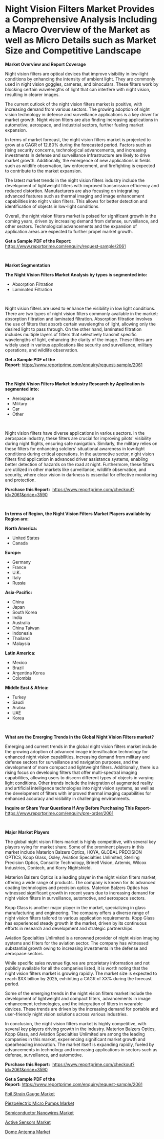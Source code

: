 <p><h1>Night Vision Filters Market Provides a Comprehensive Analysis Including a Macro Overview of the Market as well as Micro Details such as Market Size and Competitive Landscape</h1></p><p><strong>Market Overview and Report Coverage</strong></p>
<p><p>Night vision filters are optical devices that improve visibility in low-light conditions by enhancing the intensity of ambient light. They are commonly used in night vision goggles, cameras, and binoculars. These filters work by blocking certain wavelengths of light that can interfere with night vision, resulting in clearer images.</p><p>The current outlook of the night vision filters market is positive, with increasing demand from various sectors. The growing adoption of night vision technology in defense and surveillance applications is a key driver for market growth. Night vision filters are also finding increasing applications in automotive, aerospace, and industrial sectors, further fueling market expansion.</p><p>In terms of market forecast, the night vision filters market is projected to grow at a CAGR of 12.80% during the forecasted period. Factors such as rising security concerns, technological advancements, and increasing investments in defense and surveillance infrastructure are likely to drive market growth. Additionally, the emergence of new applications in fields such as wildlife observation, law enforcement, and firefighting is expected to contribute to the market expansion.</p><p>The latest market trends in the night vision filters industry include the development of lightweight filters with improved transmission efficiency and reduced distortion. Manufacturers are also focusing on integrating advanced features such as thermal imaging and image enhancement capabilities into night vision filters. This allows for better detection and identification of objects in low-light conditions.</p><p>Overall, the night vision filters market is poised for significant growth in the coming years, driven by increasing demand from defense, surveillance, and other sectors. Technological advancements and the expansion of application areas are expected to further propel market growth.</p></p>
<p><strong>Get a Sample PDF of the Report:</strong> <a href="https://www.reportprime.com/enquiry/request-sample/2061">https://www.reportprime.com/enquiry/request-sample/2061</a></p>
<p>&nbsp;</p>
<p><strong>Market Segmentation</strong></p>
<p><strong>The Night Vision Filters Market Analysis by types is segmented into:</strong></p>
<p><ul><li>Absorption Filtration</li><li>Laminated Filtration</li></ul></p>
<p>&nbsp;</p>
<p><p>Night vision filters are used to enhance the visibility in low light conditions. There are two types of night vision filters commonly available in the market: absorption filtration and laminated filtration. Absorption filtration involves the use of filters that absorb certain wavelengths of light, allowing only the desired light to pass through. On the other hand, laminated filtration includes multiple layers of filters that selectively transmit specific wavelengths of light, enhancing the clarity of the image. These filters are widely used in various applications like security and surveillance, military operations, and wildlife observation.</p></p>
<p><strong>Get a Sample PDF of the Report:</strong>&nbsp;<a href="https://www.reportprime.com/enquiry/request-sample/2061">https://www.reportprime.com/enquiry/request-sample/2061</a></p>
<p>&nbsp;</p>
<p><strong>The Night Vision Filters Market Industry Research by Application is segmented into:</strong></p>
<p><ul><li>Aerospace</li><li>Military</li><li>Car</li><li>Other</li></ul></p>
<p>&nbsp;</p>
<p><p>Night vision filters have diverse applications in various sectors. In the aerospace industry, these filters are crucial for improving pilots' visibility during night flights, ensuring safe navigation. Similarly, the military relies on these filters for enhancing soldiers' situational awareness in low-light conditions during critical operations. In the automotive sector, night vision filters find application in advanced driver assistance systems, enabling better detection of hazards on the road at night. Furthermore, these filters are utilized in other markets like surveillance, wildlife observation, and security, where clear vision in darkness is essential for effective monitoring and protection.</p></p>
<p><strong>Purchase this Report:</strong>&nbsp; <a href="https://www.reportprime.com/checkout?id=2061&price=3590">https://www.reportprime.com/checkout?id=2061&price=3590</a></p>
<p>&nbsp;</p>
<p><strong>In terms of Region, the Night Vision Filters Market Players available by Region are:</strong></p>
<p>
    <p> <strong> North America: </strong>
        <ul>
            <li>United States</li>
            <li>Canada</li>
        </ul>
        </p> 
    <p> <strong> Europe: </strong>
        <ul>
            <li>Germany</li>
            <li>France</li>
            <li>U.K.</li>
            <li>Italy</li>
            <li>Russia</li>
        </ul>
        </p> 
    <p> <strong> Asia-Pacific: </strong>
        <ul>
            <li>China</li>
            <li>Japan</li>
            <li>South Korea</li>
            <li>India</li>
            <li>Australia</li>
            <li>China Taiwan</li>
            <li>Indonesia</li>
            <li>Thailand</li>
            <li>Malaysia</li>
        </ul>
        </p> 
    <p> <strong> Latin America: </strong>
        <ul>
            <li>Mexico</li>
            <li>Brazil</li>
            <li>Argentina Korea</li>
            <li>Colombia</li>
        </ul>
        </p> 
    <p> <strong> Middle East & Africa: </strong>
        <ul>
            <li>Turkey</li>
            <li>Saudi</li>
            <li>Arabia</li>
            <li>UAE</li>
            <li>Korea</li>
        </ul>
    </p>
    </p>
<p>&nbsp;</p>
<p><strong>What are the Emerging Trends in the Global Night Vision Filters market?</strong></p>
<p><p>Emerging and current trends in the global night vision filters market include the growing adoption of advanced image intensification technology for enhanced night vision capabilities, increasing demand from military and defense sectors for surveillance and navigation purposes, and the development of more compact and lightweight filters. Additionally, there is a rising focus on developing filters that offer multi-spectral imaging capabilities, allowing users to discern different types of objects in varying light conditions. Other trends include the integration of augmented reality and artificial intelligence technologies into night vision systems, as well as the development of filters with improved thermal imaging capabilities for enhanced accuracy and visibility in challenging environments.</p></p>
<p><strong>Inquire or Share Your Questions If Any Before Purchasing This Report</strong>- <a href="https://www.reportprime.com/enquiry/pre-order/2061">https://www.reportprime.com/enquiry/pre-order/2061</a></p>
<p>&nbsp;</p>
<p><strong>Major Market Players</strong></p>
<p><p>The global night vision filters market is highly competitive, with several key players vying for market share. Some of the prominent players in this market include Materion Balzers Optics, HOYA, GLOBAL PRECISION OPTICS, Kopp Glass, Oxley, Aviation Specialties Unlimited, Sterling Precision Optics, Consolite Technology, Brinell Vision, Artemis, Wilcox Industries, Dontech, and Korry Nightshield.</p><p>Materion Balzers Optics is a leading player in the night vision filters market, offering a wide range of products. The company is known for its advanced coating technologies and precision optics. Materion Balzers Optics has witnessed significant growth in recent years due to increasing demand for night vision filters in surveillance, automotive, and aerospace sectors.</p><p>Kopp Glass is another major player in the market, specializing in glass manufacturing and engineering. The company offers a diverse range of night vision filters tailored to various application requirements. Kopp Glass has experienced steady growth in the market, driven by its continuous efforts in research and development and strategic partnerships.</p><p>Aviation Specialties Unlimited is a renowned provider of night vision imaging systems and filters for the aviation sector. The company has witnessed substantial growth owing to increasing investments in the defense and aerospace sectors.</p><p>While specific sales revenue figures are proprietary information and not publicly available for all the companies listed, it is worth noting that the night vision filters market is growing rapidly. The market size is expected to reach $XX billion by 2025, exhibiting a CAGR of XX% during the forecast period.</p><p>Some of the emerging trends in the night vision filters market include the development of lightweight and compact filters, advancements in image enhancement technologies, and the integration of filters in wearable devices. These trends are driven by the increasing demand for portable and user-friendly night vision solutions across various industries.</p><p>In conclusion, the night vision filters market is highly competitive, with several key players driving growth in the industry. Materion Balzers Optics, Kopp Glass, and Aviation Specialties Unlimited are among the leading companies in this market, experiencing significant market growth and spearheading innovation. The market itself is expanding rapidly, fueled by advancements in technology and increasing applications in sectors such as defense, surveillance, and automotive.</p></p>
<p><strong>Purchase this Report:</strong>&nbsp;&nbsp;<a href="https://www.reportprime.com/checkout?id=2061&price=3590">https://www.reportprime.com/checkout?id=2061&price=3590</a></p>
<p></p>
<p><strong>Get a Sample PDF of the Report:</strong>&nbsp;<a href="https://www.reportprime.com/enquiry/request-sample/2061">https://www.reportprime.com/enquiry/request-sample/2061</a></p>
<p><p><a href="https://github.com/globismark/Market-Research-Report-List-1/blob/main/foil-strain-gauge-market.md">Foil Strain Gauge Market</a></p><p><a href="https://github.com/angelajermaine/Market-Research-Report-List-1/blob/main/piezoelectric-micro-pumps-market.md">Piezoelectric Micro Pumps Market</a></p><p><a href="https://github.com/bmorecock/Market-Research-Report-List-1/blob/main/semiconductor-nanowires-market.md">Semiconductor Nanowires Market</a></p><p><a href="https://github.com/lylyparadise/Market-Research-Report-List-1/blob/main/active-sensors-market.md">Active Sensors Market</a></p><p><a href="https://github.com/mauripalmi/Market-Research-Report-List-1/blob/main/dome-antenna-market.md">Dome Antenna Market</a></p></p>